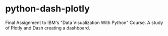 # python-dash-plotly
Final Assignment to IBM's "Data Visualization With Python" Course. A study of  Plotly and Dash creating a dashboard.
